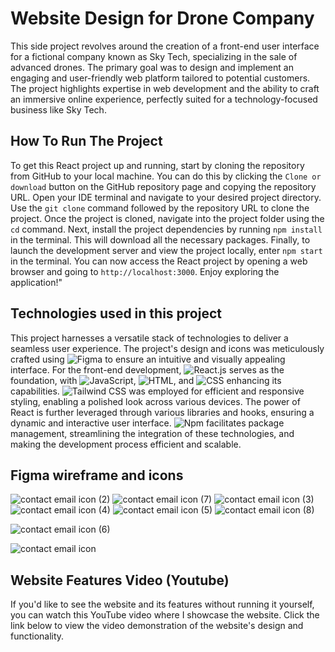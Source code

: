 # Website Design for Drone Company
This side project revolves around the creation of a front-end user interface for a fictional company known as Sky Tech, specializing in the sale of advanced drones. The primary goal was to design and implement an engaging and user-friendly web platform tailored to potential customers. The project highlights expertise in web development and the ability to craft an immersive online experience, perfectly suited for a technology-focused business like Sky Tech.

## How To Run The Project
To get this React project up and running, start by cloning the repository from GitHub to your local machine. You can do this by clicking the ```Clone or download``` button on the GitHub repository page and copying the repository URL. Open your IDE terminal and navigate to your desired project directory. Use the ```git clone``` command followed by the repository URL to clone the project. Once the project is cloned, navigate into the project folder using the ```cd``` command. Next, install the project dependencies by running ```npm install``` in the terminal. This will download all the necessary packages. Finally, to launch the development server and view the project locally, enter ```npm start``` in the terminal. You can now access the React project by opening a web browser and going to ```http://localhost:3000```. Enjoy exploring the application!"

## Technologies used in this project
This project harnesses a versatile stack of technologies to deliver a seamless user experience. The project's design and icons was meticulously crafted using ![Figma](https://img.shields.io/badge/Figma-%23F24E1E.svg?style=for-the-badge&logo=figma&logoColor=white) to ensure an intuitive and visually appealing interface. For the front-end development, ![React.js](https://img.shields.io/badge/React.js-%2320232a.svg?style=for-the-badge&logo=react&logoColor=%2361DAFB) serves as the foundation, with ![JavaScript](https://img.shields.io/badge/JavaScript-%23323330.svg?style=for-the-badge&logo=javascript), ![HTML](https://img.shields.io/badge/HTML-%23E34F26.svg?style=for-the-badge&logo=html5), and ![CSS](https://img.shields.io/badge/CSS-%231572B6.svg?style=for-the-badge&logo=css3) enhancing its capabilities. ![Tailwind CSS](https://img.shields.io/badge/Tailwind%20CSS-%2338B2AC.svg?style=for-the-badge&logo=tailwind-css&logoColor=white) was employed for efficient and responsive styling, enabling a polished look across various devices. The power of React is further leveraged through various libraries and hooks, ensuring a dynamic and interactive user interface. ![Npm](https://img.shields.io/badge/Npm-%23CB3837.svg?style=for-the-badge&logo=npm) facilitates package management, streamlining the integration of these technologies, and making the development process efficient and scalable.

## Figma wireframe and icons

![contact email icon (2)](https://github.com/Youssefchahboune/sky-tech-website/assets/99833243/2f23ef8e-9103-406c-b5dc-0e3c5716f96b) ![contact email icon (7)](https://github.com/Youssefchahboune/sky-tech-website/assets/99833243/2bc57083-fd2e-4950-b57f-ee1e9bd4a1c5) ![contact email icon (3)](https://github.com/Youssefchahboune/sky-tech-website/assets/99833243/79190155-4219-4bc5-9e3b-9e72754b029f) ![contact email icon (4)](https://github.com/Youssefchahboune/sky-tech-website/assets/99833243/0845183a-90d6-4445-8be8-23892eb9735f) ![contact email icon (5)](https://github.com/Youssefchahboune/sky-tech-website/assets/99833243/d95894ef-af0b-4dec-bc3c-78551f2a8816) ![contact email icon (8)](https://github.com/Youssefchahboune/sky-tech-website/assets/99833243/9b0421a4-5145-42f9-ba39-87cc36267ce6)

![contact email icon (6)](https://github.com/Youssefchahboune/sky-tech-website/assets/99833243/041c644b-a2d7-4cca-a154-28308a0afe92)


![contact email icon](https://github.com/Youssefchahboune/sky-tech-website/assets/99833243/616aa350-8178-41cd-89d9-4e2bad0f214f)


## Website Features Video (Youtube)
If you'd like to see the website and its features without running it yourself, you can watch this YouTube video where I showcase the website. Click the link below to view the video demonstration of the website's design and functionality.



